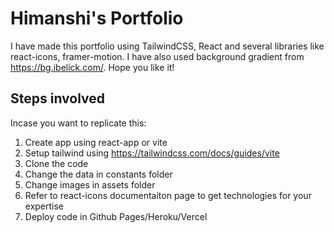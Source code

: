 # Himanshi's Portfolio

I have made this portfolio using TailwindCSS, React and several libraries like react-icons, framer-motion. I have also used background gradient from https://bg.ibelick.com/.
Hope you like it!

## Steps involved
Incase you want to replicate this:

1) Create app using react-app or vite
2) Setup tailwind using https://tailwindcss.com/docs/guides/vite
2) Clone the code
3) Change the data in constants folder
4) Change images in assets folder
5) Refer to react-icons documentaiton page to get technologies for your expertise
6) Deploy code in Github Pages/Heroku/Vercel

